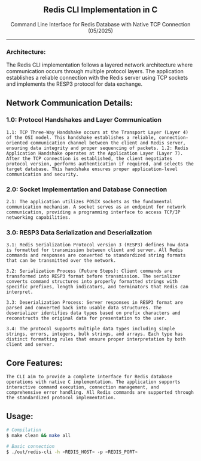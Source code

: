 <h2 align="center"> Redis CLI Implementation in C </h2>
<p align="center"> Command Line Interface for Redis Database with Native TCP Connection (05/2025)</p>
<hr>

### Architecture:
The Redis CLI implementation follows a layered network architecture where communication occurs through multiple protocol layers. The application establishes a reliable connection with the Redis server using TCP sockets and implements the RESP3 protocol for data exchange.

## Network Communication Details:

### 1.0: Protocol Handshakes and Layer Communication
``
    1.1: TCP Three-Way Handshake occurs at the Transport Layer (Layer 4) of the OSI model. This handshake establishes a reliable, connection-oriented communication channel between the client and Redis server, ensuring data integrity and proper sequencing of packets.
    1.2: Redis Application Handshake operates at the Application Layer (Layer 7). After the TCP connection is established, the client negotiates protocol version, performs authentication if required, and selects the target database. This handshake ensures proper application-level communication and security.
``

### 2.0: Socket Implementation and Database Connection
``
    2.1: The application utilizes POSIX sockets as the fundamental communication mechanism. A socket serves as an endpoint for network communication, providing a programming interface to access TCP/IP networking capabilities.
``


### 3.0: RESP3 Data Serialization and Deserialization
``
    3.1: Redis Serialization Protocol version 3 (RESP3) defines how data is formatted for transmission between client and server. All Redis commands and responses are converted to standardized string formats that can be transmitted over the network.
``

``
    3.2: Serialization Process (Future Steps): Client commands are transformed into RESP3 format before transmission. The serializer converts command structures into properly formatted strings with specific prefixes, length indicators, and terminators that Redis can interpret.
``

``
    3.3: Deserialization Process: Server responses in RESP3 format are parsed and converted back into usable data structures. The deserializer identifies data types based on prefix characters and reconstructs the original data for presentation to the user.
``

``
    3.4: The protocol supports multiple data types including simple strings, errors, integers, bulk strings, and arrays. Each type has distinct formatting rules that ensure proper interpretation by both client and server.
``

## Core Features:
``
The CLI aim to provide a complete interface for Redis database operations with native C implementation. The application supports interactive command execution, connection management, and comprehensive error handling. All Redis commands are supported through the standardized protocol implementation.
``


## Usage:
```bash
# Compilation
$ make clean && make all

# Basic connection
$ ./out/redis-cli -h <REDIS_HOST> -p <REDIS_PORT>
```
